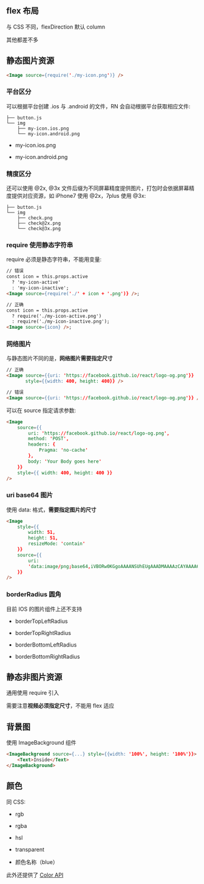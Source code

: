 ## flex 布局

与 CSS 不同，flexDirection 默认 column

其他都差不多

## 静态图片资源

```html
<Image source={require('./my-icon.png')} />
```
### 平台区分

可以根据平台创建 .ios 与 .android 的文件，RN 会自动根据平台获取相应文件:

```
├── button.js
└── img
    ├── my-icon.ios.png
    └── my-icon.android.png
```

- my-icon.ios.png

- my-icon.android.png

### 精度区分

还可以使用 @2x, @3x 文件后缀为不同屏幕精度提供图片，打包时会依据屏幕精度提供对应资源，如 iPhone7 使用 @2x，7plus 使用 @3x:

```
├── button.js
└── img
    ├── check.png
    ├── check@2x.png
    └── check@3x.png
```

### require 使用静态字符串

require 必须是静态字符串，不能用变量:

```html
// 错误
const icon = this.props.active
  ? 'my-icon-active'
  : 'my-icon-inactive';
<Image source={require('./' + icon + '.png')} />;

// 正确
const icon = this.props.active
  ? require('./my-icon-active.png')
  : require('./my-icon-inactive.png');
<Image source={icon} />;
```

### 网络图片

与静态图片不同的是，**网络图片需要指定尺寸**

```html
// 正确
<Image source={{uri: 'https://facebook.github.io/react/logo-og.png'}}
       style={{width: 400, height: 400}} />

// 错误
<Image source={{uri: 'https://facebook.github.io/react/logo-og.png'}} />
```

可以在 source 指定请求参数:

```html
<Image
    source={{
        uri: 'https://facebook.github.io/react/logo-og.png',
        method: 'POST',
        headers: {
            Pragma: 'no-cache'
        },
        body: 'Your Body goes here'
    }}
    style={{ width: 400, height: 400 }}
/>
```

### uri base64 图片

使用 data: 格式，**需要指定图片的尺寸**

```html
<Image
    style={{
        width: 51,
        height: 51,
        resizeMode: 'contain'
    }}
    source={{
        uri:
        'data:image/png;base64,iVBORw0KGgoAAAANSUhEUgAAADMAAAAzCAYAAAA6oTAqAAAAEXRFWHRTb2Z0d2FyZQBwbmdjcnVzaEB1SfMAAABQSURBVGje7dSxCQBACARB+2/ab8BEeQNhFi6WSYzYLYudDQYGBgYGBgYGBgYGBgYGBgZmcvDqYGBgmhivGQYGBgYGBgYGBgYGBgYGBgbmQw+P/eMrC5UTVAAAAABJRU5ErkJggg=='
    }}
/>
```

### borderRadius 圆角

目前 IOS 的图片组件上还不支持

- borderTopLeftRadius

- borderTopRightRadius

- borderBottomLeftRadius

- borderBottomRightRadius

## 静态非图片资源

通用使用 require 引入

需要注意**视频必须指定尺寸**，不能用 flex 适应

## 背景图

使用 ImageBackground 组件

```html
<ImageBackground source={...} style={{width: '100%', height: '100%'}}>
    <Text>Inside</Text>
</ImageBackground>
```

## 颜色

同 CSS:

- rgb

- rgba

- hsl

- transparent

- 颜色名称（blue）

此外还提供了 [Color API](https://www.reactnative.cn/docs/colors#color-apis)